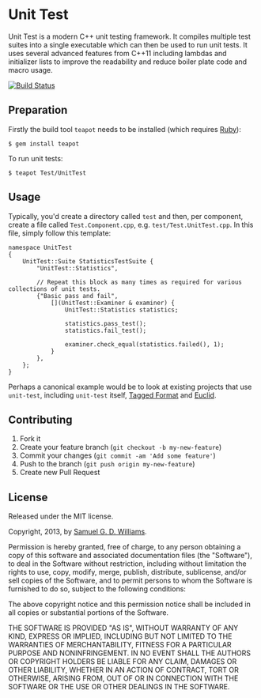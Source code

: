 # Unit Test

Unit Test is a modern C++ unit testing framework. It compiles multiple test suites into a single executable which can then be used to run unit tests. It uses several advanced features from C++11 including lambdas and initializer lists to improve the readability and reduce boiler plate code and macro usage.

[![Build Status](https://secure.travis-ci.org/dream-framework/unit-test.png)](http://travis-ci.org/dream-framework/unit-test)

## Preparation

Firstly the build tool `teapot` needs to be installed (which requires [Ruby][2]):
 
	$ gem install teapot

To run unit tests:

	$ teapot Test/UnitTest

[2]: http://www.ruby-lang.org/en/downloads/

## Usage

Typically, you'd create a directory called `test` and then, per component, create a file called `Test.Component.cpp`, e.g. `test/Test.UnitTest.cpp`. In this file, simply follow this template:

	namespace UnitTest
	{
		UnitTest::Suite StatisticsTestSuite {
			"UnitTest::Statistics",
	
			// Repeat this block as many times as required for various collections of unit tests.
			{"Basic pass and fail",
				[](UnitTest::Examiner & examiner) {
					UnitTest::Statistics statistics;
			
					statistics.pass_test();
					statistics.fail_test();
			
					examiner.check_equal(statistics.failed(), 1);
				}
			},
		};
	}

Perhaps a canonical example would be to look at existing projects that use `unit-test`, including `unit-test` itself, [Tagged Format](https://github.com/dream-framework/tagged-format) and [Euclid](https://github.com/dream-framework/euclid).

## Contributing

1. Fork it
2. Create your feature branch (`git checkout -b my-new-feature`)
3. Commit your changes (`git commit -am 'Add some feature'`)
4. Push to the branch (`git push origin my-new-feature`)
5. Create new Pull Request

## License

Released under the MIT license.

Copyright, 2013, by [Samuel G. D. Williams](http://www.codeotaku.com/samuel-williams).

Permission is hereby granted, free of charge, to any person obtaining a copy
of this software and associated documentation files (the "Software"), to deal
in the Software without restriction, including without limitation the rights
to use, copy, modify, merge, publish, distribute, sublicense, and/or sell
copies of the Software, and to permit persons to whom the Software is
furnished to do so, subject to the following conditions:

The above copyright notice and this permission notice shall be included in
all copies or substantial portions of the Software.

THE SOFTWARE IS PROVIDED "AS IS", WITHOUT WARRANTY OF ANY KIND, EXPRESS OR
IMPLIED, INCLUDING BUT NOT LIMITED TO THE WARRANTIES OF MERCHANTABILITY,
FITNESS FOR A PARTICULAR PURPOSE AND NONINFRINGEMENT. IN NO EVENT SHALL THE
AUTHORS OR COPYRIGHT HOLDERS BE LIABLE FOR ANY CLAIM, DAMAGES OR OTHER
LIABILITY, WHETHER IN AN ACTION OF CONTRACT, TORT OR OTHERWISE, ARISING FROM,
OUT OF OR IN CONNECTION WITH THE SOFTWARE OR THE USE OR OTHER DEALINGS IN
THE SOFTWARE.
